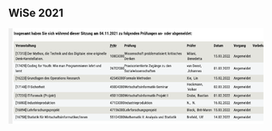 ## WiSe 2021

![Screenshot 2021-11-04 at 17.24.32.png](../../Attachments/Screenshot%202021-11-04%20at%2017.24.32.png)
